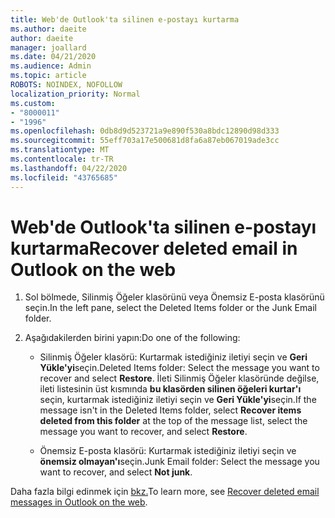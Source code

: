 ```yaml
---
title: Web'de Outlook'ta silinen e-postayı kurtarma
ms.author: daeite
author: daeite
manager: joallard
ms.date: 04/21/2020
ms.audience: Admin
ms.topic: article
ROBOTS: NOINDEX, NOFOLLOW
localization_priority: Normal
ms.custom:
- "8000011"
- "1996"
ms.openlocfilehash: 0db8d9d523721a9e890f530a8bdc12890d98d333
ms.sourcegitcommit: 55eff703a17e500681d8fa6a87eb067019ade3cc
ms.translationtype: MT
ms.contentlocale: tr-TR
ms.lasthandoff: 04/22/2020
ms.locfileid: "43765685"
---
```

# <a name="recover-deleted-email-in-outlook-on-the-web"></a><span data-ttu-id="faad4-102">Web'de Outlook'ta silinen e-postayı kurtarma</span><span class="sxs-lookup"><span data-stu-id="faad4-102">Recover deleted email in Outlook on the web</span></span>

1. <span data-ttu-id="faad4-103">Sol bölmede, Silinmiş Öğeler klasörünü veya Önemsiz E-posta klasörünü seçin.</span><span class="sxs-lookup"><span data-stu-id="faad4-103">In the left pane, select the Deleted Items folder or the Junk Email folder.</span></span>

2. <span data-ttu-id="faad4-104">Aşağıdakilerden birini yapın:</span><span class="sxs-lookup"><span data-stu-id="faad4-104">Do one of the following:</span></span>

    - <span data-ttu-id="faad4-105">Silinmiş Öğeler klasörü: Kurtarmak istediğiniz iletiyi seçin ve **Geri Yükle'yi**seçin.</span><span class="sxs-lookup"><span data-stu-id="faad4-105">Deleted Items folder: Select the message you want to recover and select **Restore**.</span></span> <span data-ttu-id="faad4-106">İleti Silinmiş Öğeler klasöründe değilse, ileti listesinin üst kısmında **bu klasörden silinen öğeleri kurtar'ı** seçin, kurtarmak istediğiniz iletiyi seçin ve **Geri Yükle'yi**seçin.</span><span class="sxs-lookup"><span data-stu-id="faad4-106">If the message isn't in the Deleted Items folder, select **Recover items deleted from this folder** at the top of the message list, select the message you want to recover, and select **Restore**.</span></span>

    - <span data-ttu-id="faad4-107">Önemsiz E-posta klasörü: Kurtarmak istediğiniz iletiyi seçin ve **önemsiz olmayan'ı**seçin.</span><span class="sxs-lookup"><span data-stu-id="faad4-107">Junk Email folder: Select the message you want to recover, and select **Not junk**.</span></span>

<span data-ttu-id="faad4-108">Daha fazla bilgi edinmek için [bkz.](https://support.office.com/article/a8ca78ac-4721-4066-95dd-571842e9fb11)</span><span class="sxs-lookup"><span data-stu-id="faad4-108">To learn more, see [Recover deleted email messages in Outlook on the web](https://support.office.com/article/a8ca78ac-4721-4066-95dd-571842e9fb11).</span></span>